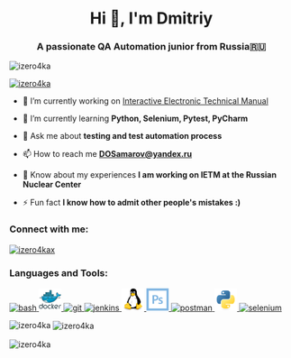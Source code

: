 <h1 align="center">Hi 👋, I'm Dmitriy</h1>
<h3 align="center">A passionate QA Automation junior from Russia🇷🇺</h3>

<p align="left"> <img src="https://komarev.com/ghpvc/?username=izero4ka&label=Profile%20views&color=0e75b6&style=flat" alt="izero4ka" /> </p>

<p align="left"> <a href="https://github.com/ryo-ma/github-profile-trophy"><img src="https://github-profile-trophy.vercel.app/?username=izero4ka" alt="izero4ka" /></a> </p>

- 🔭 I’m currently working on [Interactive Electronic Technical Manual](https://xn--b1aecabnea2cbmcffd7av8a5o.xn--p1ai/ietr/?ysclid=lct5w3prqi212317187)

- 🌱 I’m currently learning **Python, Selenium, Pytest, PyCharm**

- 💬 Ask me about **testing and test automation process**

- 📫 How to reach me **DOSamarov@yandex.ru**

- 📄 Know about my experiences **I am working on IETM at the Russian Nuclear Center**

- ⚡ Fun fact **I know how to admit other people's mistakes :)**

<h3 align="left">Connect with me:</h3>
<p align="left">
<a href="https://instagram.com/izero4kax" target="blank"><img align="center" src="https://raw.githubusercontent.com/rahuldkjain/github-profile-readme-generator/master/src/images/icons/Social/instagram.svg" alt="izero4kax" height="30" width="40" /></a>
</p>

<h3 align="left">Languages and Tools:</h3>
<p align="left"> <a href="https://www.gnu.org/software/bash/" target="_blank" rel="noreferrer"> <img src="https://www.vectorlogo.zone/logos/gnu_bash/gnu_bash-icon.svg" alt="bash" width="40" height="40"/> </a> <a href="https://www.docker.com/" target="_blank" rel="noreferrer"> <img src="https://raw.githubusercontent.com/devicons/devicon/master/icons/docker/docker-original-wordmark.svg" alt="docker" width="40" height="40"/> </a> <a href="https://git-scm.com/" target="_blank" rel="noreferrer"> <img src="https://www.vectorlogo.zone/logos/git-scm/git-scm-icon.svg" alt="git" width="40" height="40"/> </a> <a href="https://www.jenkins.io" target="_blank" rel="noreferrer"> <img src="https://www.vectorlogo.zone/logos/jenkins/jenkins-icon.svg" alt="jenkins" width="40" height="40"/> </a> <a href="https://www.linux.org/" target="_blank" rel="noreferrer"> <img src="https://raw.githubusercontent.com/devicons/devicon/master/icons/linux/linux-original.svg" alt="linux" width="40" height="40"/> </a> <a href="https://www.photoshop.com/en" target="_blank" rel="noreferrer"> <img src="https://raw.githubusercontent.com/devicons/devicon/master/icons/photoshop/photoshop-line.svg" alt="photoshop" width="40" height="40"/> </a> <a href="https://postman.com" target="_blank" rel="noreferrer"> <img src="https://www.vectorlogo.zone/logos/getpostman/getpostman-icon.svg" alt="postman" width="40" height="40"/> </a> <a href="https://www.python.org" target="_blank" rel="noreferrer"> <img src="https://raw.githubusercontent.com/devicons/devicon/master/icons/python/python-original.svg" alt="python" width="40" height="40"/> </a> <a href="https://www.selenium.dev" target="_blank" rel="noreferrer"> <img src="https://raw.githubusercontent.com/detain/svg-logos/780f25886640cef088af994181646db2f6b1a3f8/svg/selenium-logo.svg" alt="selenium" width="40" height="40"/> </a> </p>

<p><img align="left" src="https://github-readme-stats.vercel.app/api/top-langs?username=izero4ka&show_icons=true&locale=en&layout=compact" alt="izero4ka" /></p>

<p>&nbsp;<img align="center" src="https://github-readme-stats.vercel.app/api?username=izero4ka&show_icons=true&locale=en" alt="izero4ka" /></p>

<p><img align="center" src="https://github-readme-streak-stats.herokuapp.com/?user=izero4ka&" alt="izero4ka" /></p>
